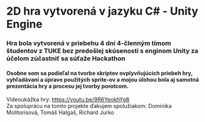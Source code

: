 # **2D hra vytvorená v jazyku C# - Unity Engine**

### Hra bola vytvorená v priebehu 4 dní 4-členným tímom študentov z TUKE bez predošlej skúsenosti s enginom Unity za účelom zúčastniť sa súťaže **Hackathon**

#### Osobne som sa podieľal na tvorbe skriptov ovplyvňujúcich priebeh hry, vyhľadávaní a úprave použitých **sprite**-ov a mojou úlohou bola aj samotná prezentácia hry a procesu jej tvorby porotcom.

Videoukážka hry: https://youtu.be/9R6YeokhYg8  
Za spoluprácu na tomto projekte ďakujem spolužiakom: Dominika Molitorisová, Tomáš Halgaš, Richard Jurko

